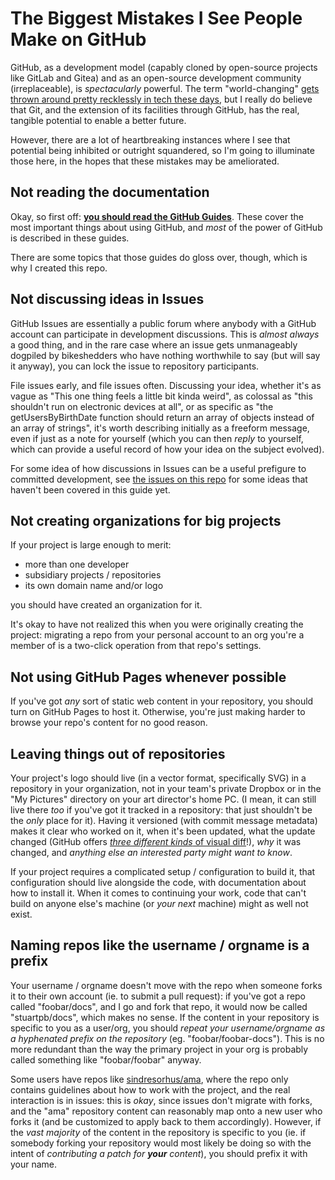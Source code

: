 # The Biggest Mistakes I See People Make on GitHub

GitHub, as a development model (capably cloned by open-source projects like GitLab and Gitea) and as an open-source development community (irreplaceable), is *spectacularly* powerful. The term "world-changing" [gets thrown around pretty recklessly in tech these days](https://www.youtube.com/watch?v=IXuFrtmOYKg), but I really do believe that Git, and the extension of its facilities through GitHub, has the real, tangible potential to enable a better future.

However, there are a lot of heartbreaking instances where I see that potential being inhibited or outright squandered, so I'm going to illuminate those here, in the hopes that these mistakes may be ameliorated.

## Not reading the documentation

Okay, so first off: [**you should read the GitHub Guides**](https://guides.github.com/). These cover the most important things about using GitHub, and *most* of the power of GitHub is described in these guides.

There are some topics that those guides do gloss over, though, which is why I created this repo.

## Not discussing ideas in Issues

GitHub Issues are essentially a public forum where anybody with a GitHub account can participate in development discussions. This is *almost always* a good thing, and in the rare case where an issue gets unmanageably dogpiled by bikeshedders who have nothing worthwhile to say (but will say it anyway), you can lock the issue to repository participants.

File issues early, and file issues often. Discussing your idea, whether it's as vague as "This one thing feels a little bit kinda weird", as colossal as "this shouldn't run on electronic devices at all", or as specific as "the getUsersByBirthDate function should return an array of objects instead of an array of strings", it's worth describing initially as a freeform message, even if just as a note for yourself (which you can then *reply* to yourself, which can provide a useful record of how your idea on the subject evolved).

For some idea of how discussions in Issues can be a useful prefigure to committed development, see [the issues on this repo](https://github.com/stuartpb/github-mistakes/issues) for some ideas that haven't been covered in this guide yet.

## Not creating organizations for big projects

If your project is large enough to merit:

- more than one developer
- subsidiary projects / repositories
- its own domain name and/or logo

you should have created an organization for it.

It's okay to have not realized this when you were originally creating the project: migrating a repo from your personal account to an org you're a member of is a two-click operation from that repo's settings.

## Not using GitHub Pages whenever possible

If you've got *any* sort of static web content in your repository, you should turn on GitHub Pages to host it. Otherwise, you're just making harder to browse your repo's content for no good reason.

## Leaving things out of repositories

Your project's logo should live (in a vector format, specifically SVG) in a repository in your organization, not in your team's private Dropbox or in the "My Pictures" directory on your art director's home PC. (I mean, it can still live there *too* if you've got it tracked in a repository: that just shouldn't be the *only* place for it). Having it versioned (with commit message metadata) makes it clear who worked on it, when it's been updated, what the update changed (GitHub offers [*three different kinds* of visual diff](https://help.github.com/articles/rendering-and-diffing-images/)!), *why* it was changed, and *anything else an interested party might want to know*.

If your project requires a complicated setup / configuration to build it, that configuration should live alongside the code, with documentation about how to install it. When it comes to continuing your work, code that can't build on anyone else's machine (or *your next* machine) might as well not exist.

## Naming repos like the username / orgname is a prefix

Your username / orgname doesn't move with the repo when someone forks it to their own account (ie. to submit a pull request): if you've got a repo called "foobar/docs", and I go and fork that repo, it would now be called "stuartpb/docs", which makes no sense. If the content in your repository is specific to you as a user/org, you should *repeat your username/orgname as a hyphenated prefix on the repository* (eg. "foobar/foobar-docs"). This is no more redundant than the way the primary project in your org is probably called something like "foobar/foobar" anyway.

Some users have repos like [sindresorhus/ama](https://github.com/sindresorhus/ama), where the repo only contains guidelines about how to work with the project, and the real interaction is in issues: this is *okay*, since issues don't migrate with forks, and the "ama" repository content can reasonably map onto a new user who forks it (and be customized to apply back to them accordingly). However, if the *vast majority* of the content in the repository is specific to you (ie. if somebody forking your repository would most likely be doing so with the intent of *contributing a patch for **your** content*), you should prefix it with your name.
